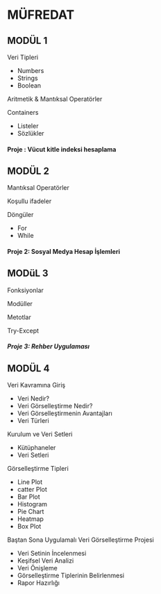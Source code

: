 # MÜFREDAT

## MODÜL  1

Veri Tipleri
- Numbers
- Strings
- Boolean

Aritmetik & Mantıksal Operatörler

Containers
- Listeler
- Sözlükler

#### Proje : Vücut kitle indeksi hesaplama

## MODÜL  2

Mantıksal Operatörler

Koşullu ifadeler

Döngüler
- For
- While

#### Proje 2: Sosyal Medya Hesap İşlemleri

## MODüL 3
Fonksiyonlar

Modüller

Metotlar

Try-Except

##### Proje 3: Rehber Uygulaması

## MODÜL 4
Veri Kavramına Giriş
- Veri Nedir?
- Veri Görselleştirme Nedir?
- Veri Görselleştirmenin Avantajları
- Veri Türleri

Kurulum ve Veri Setleri
- Kütüphaneler
- Veri Setleri

Görselleştirme Tipleri
- Line Plot
- catter Plot
- Bar Plot
- Histogram
- Pie Chart
- Heatmap
- Box Plot

Baştan Sona Uygulamalı Veri Görselleştirme Projesi
- Veri Setinin İncelenmesi
- Keşifsel Veri Analizi
- Veri Önişleme
- Görselleştirme Tiplerinin Belirlenmesi
- Rapor Hazırlığı
